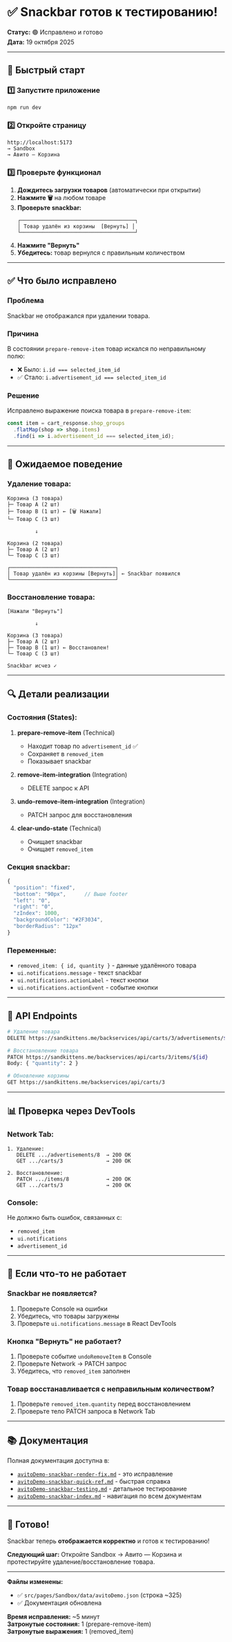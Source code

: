 # ✅ Snackbar готов к тестированию!

**Статус:** 🟢 Исправлено и готово  
**Дата:** 19 октября 2025

---

## 🚀 Быстрый старт

### 1️⃣ Запустите приложение

```bash
npm run dev
```

### 2️⃣ Откройте страницу

```
http://localhost:5173
→ Sandbox
→ Авито — Корзина
```

### 3️⃣ Проверьте функционал

1. **Дождитесь загрузки товаров** (автоматически при открытии)
2. **Нажмите 🗑️** на любом товаре
3. **Проверьте snackbar:**
   ```
   ┌─────────────────────────────────────┐
   │ Товар удалён из корзины  [Вернуть] │
   └─────────────────────────────────────┘
   ```
4. **Нажмите "Вернуть"**
5. **Убедитесь:** товар вернулся с правильным количеством

---

## ✅ Что было исправлено

### Проблема
Snackbar не отображался при удалении товара.

### Причина
В состоянии `prepare-remove-item` товар искался по неправильному полю:
- ❌ Было: `i.id === selected_item_id`
- ✅ Стало: `i.advertisement_id === selected_item_id`

### Решение
Исправлено выражение поиска товара в `prepare-remove-item`:

```javascript
const item = cart_response.shop_groups
  .flatMap(shop => shop.items)
  .find(i => i.advertisement_id === selected_item_id);
```

---

## 🎯 Ожидаемое поведение

### Удаление товара:
```
Корзина (3 товара)
├─ Товар A (2 шт)
├─ Товар B (1 шт) ← [🗑️ Нажали]
└─ Товар C (3 шт)

         ↓

Корзина (2 товара)
├─ Товар A (2 шт)
└─ Товар C (3 шт)

┌──────────────────────────────────┐
│ Товар удалён из корзины [Вернуть]│ ← Snackbar появился
└──────────────────────────────────┘
```

### Восстановление товара:
```
[Нажали "Вернуть"]

         ↓

Корзина (3 товара)
├─ Товар A (2 шт)
├─ Товар B (1 шт) ← Восстановлен!
└─ Товар C (3 шт)

Snackbar исчез ✓
```

---

## 🔍 Детали реализации

### Состояния (States):
1. **prepare-remove-item** (Technical)
   - Находит товар по `advertisement_id` ✅
   - Сохраняет в `removed_item`
   - Показывает snackbar

2. **remove-item-integration** (Integration)
   - DELETE запрос к API

3. **undo-remove-item-integration** (Integration)
   - PATCH запрос для восстановления

4. **clear-undo-state** (Technical)
   - Очищает snackbar
   - Очищает `removed_item`

### Секция snackbar:
```javascript
{
  "position": "fixed",
  "bottom": "90px",      // Выше footer
  "left": "0",
  "right": "0",
  "zIndex": 1000,
  "backgroundColor": "#2F3034",
  "borderRadius": "12px"
}
```

### Переменные:
- `removed_item: { id, quantity }` - данные удалённого товара
- `ui.notifications.message` - текст snackbar
- `ui.notifications.actionLabel` - текст кнопки
- `ui.notifications.actionEvent` - событие кнопки

---

## 📡 API Endpoints

```bash
# Удаление товара
DELETE https://sandkittens.me/backservices/api/carts/3/advertisements/${id}

# Восстановление товара
PATCH https://sandkittens.me/backservices/api/carts/3/items/${id}
Body: { "quantity": 2 }

# Обновление корзины
GET https://sandkittens.me/backservices/api/carts/3
```

---

## 📊 Проверка через DevTools

### Network Tab:
```
1. Удаление:
   DELETE .../advertisements/8  → 200 OK
   GET .../carts/3              → 200 OK

2. Восстановление:
   PATCH .../items/8            → 200 OK
   GET .../carts/3              → 200 OK
```

### Console:
Не должно быть ошибок, связанных с:
- `removed_item`
- `ui.notifications`
- `advertisement_id`

---

## 🐛 Если что-то не работает

### Snackbar не появляется?
1. Проверьте Console на ошибки
2. Убедитесь, что товары загружены
3. Проверьте `ui.notifications.message` в React DevTools

### Кнопка "Вернуть" не работает?
1. Проверьте событие `undoRemoveItem` в Console
2. Проверьте Network → PATCH запрос
3. Убедитесь, что `removed_item` заполнен

### Товар восстанавливается с неправильным количеством?
1. Проверьте `removed_item.quantity` перед восстановлением
2. Проверьте тело PATCH запроса в Network Tab

---

## 📚 Документация

Полная документация доступна в:
- [`avitoDemo-snackbar-render-fix.md`](./avitoDemo-snackbar-render-fix.md) - это исправление
- [`avitoDemo-snackbar-quick-ref.md`](./avitoDemo-snackbar-quick-ref.md) - быстрая справка
- [`avitoDemo-snackbar-testing.md`](./avitoDemo-snackbar-testing.md) - детальное тестирование
- [`avitoDemo-snackbar-index.md`](./avitoDemo-snackbar-index.md) - навигация по всем документам

---

## 🎉 Готово!

Snackbar теперь **отображается корректно** и готов к тестированию!

**Следующий шаг:** Откройте Sandbox → Авито — Корзина и протестируйте удаление/восстановление товара.

---

**Файлы изменены:**
- ✅ `src/pages/Sandbox/data/avitoDemo.json` (строка ~325)
- ✅ Документация обновлена

**Время исправления:** ~5 минут  
**Затронутые состояния:** 1 (prepare-remove-item)  
**Затронутые выражения:** 1 (removed_item)
